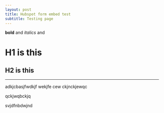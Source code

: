 ```yaml
---
layout: post
title: Hubspot form embed test
subtitle: Testing page
---
```


**bold** and *italics* and 

# H1 is this

## H2 is this

---

adkjcbasjfwdkjf wekjfe 
cew ckjnckjewqc

qckjwqbckjq

svjdfnbdwjnd
 
